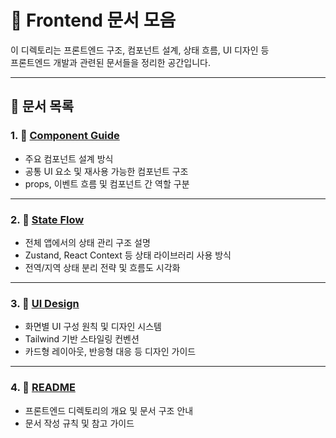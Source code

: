 # 🧩 Frontend 문서 모음

이 디렉토리는 프론트엔드 구조, 컴포넌트 설계, 상태 흐름, UI 디자인 등  
프론트엔드 개발과 관련된 문서들을 정리한 공간입니다.

---

## 📁 문서 목록

### 1. 📘 [Component Guide](https://github.com/DKUOpenSource-SABU/frontend/blob/main/docs/component-guide.md)
- 주요 컴포넌트 설계 방식
- 공통 UI 요소 및 재사용 가능한 컴포넌트 구조
- props, 이벤트 흐름 및 컴포넌트 간 역할 구분

---

### 2. 🔄 [State Flow](https://github.com/DKUOpenSource-SABU/frontend/blob/main/docs/state-flow.md)
- 전체 앱에서의 상태 관리 구조 설명
- Zustand, React Context 등 상태 라이브러리 사용 방식
- 전역/지역 상태 분리 전략 및 흐름도 시각화

---

### 3. 🎨 [UI Design](https://github.com/DKUOpenSource-SABU/frontend/blob/main/docs/ui-design.md)
- 화면별 UI 구성 원칙 및 디자인 시스템
- Tailwind 기반 스타일링 컨벤션
- 카드형 레이아웃, 반응형 대응 등 디자인 가이드

---

### 4. 📝 [README](https://github.com/DKUOpenSource-SABU/frontend/blob/main/README.md)
- 프론트엔드 디렉토리의 개요 및 문서 구조 안내
- 문서 작성 규칙 및 참고 가이드
